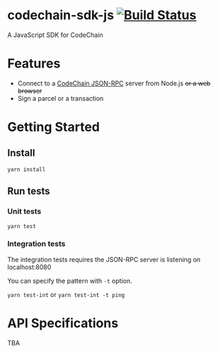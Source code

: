 # codechain-sdk-js [![Build Status](https://travis-ci.com/kodebox-io/codechain-sdk-js.svg?token=ekWhXzYw9sUsATQJSpJ1&branch=master)](https://travis-ci.com/kodebox-io/codechain-sdk-js)

A JavaScript SDK for CodeChain

# Features

 * Connect to a [CodeChain JSON-RPC](https://github.com/kodebox-io/codechain/wiki/JSON-RPC) server from Node.js ~~or a web browser~~
 * Sign a parcel or a transaction

# Getting Started

## Install

```
yarn install
```

## Run tests

### Unit tests

```
yarn test
```

### Integration tests

The integration tests requires the JSON-RPC server is listening on localhost:8080

You can specify the pattern with `-t` option.

`yarn test-int` or `yarn test-int -t ping`

# API Specifications

TBA
